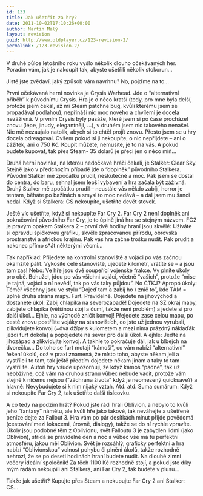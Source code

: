 ```yaml
---
id: 133
title: Jak ušetřit za hry?
date: 2011-10-02T17:10:26+00:00
author: Martin Malý
layout: revision
guid: http://www.oldplayer.cz/123-revision-2/
permalink: /123-revision-2/
---
```

V druhé půlce letošního roku vyšlo několik dlouho očekávaných her. Poradím vám, jak je nakoupit tak, abyste ušetřili několik stokorun&#8230;

Jistě jste zvědaví, jaký způsob vám navrhnu? No, pojďme na to&#8230;

První očekávaná herní novinka je Crysis Warhead. Jde o &#8220;alternativní příběh&#8221; k původnímu Crysis. Hra je o něco kratší (tedy, pro mne byla delší, protože jsem čekal, až mi Steam patchne bug, kvůli kterému jsem se propadával podlahou), nepřináší nic moc nového a chvílemi je docela nezáživná. V prvním Crysis byly pasáže, které jsem si po čase procházel znovu (lépe, jinudy, elegantněji, &#8230;), v druhém jsem nic takového nenašel. Nic mě nezaujalo natolik, abych si to chtěl projít znovu. Přesto jsem se u hry docela odreagoval. Ovšem pokud si ji nekoupíte, o nic nepřijdete – ani o zážitek, ani o 750 Kč. Koupit můžete, nemusíte, je to na vás. A pokud budete kupovat, tak přes Steam- 35 dolarů je přeci jen o něco míň&#8230;

Druhá herní novinka, na kterou nedočkavě hráči čekali, je Stalker: Clear Sky. Stejně jako v předchozím případě jde o &#8220;doplněk&#8221; původního Stalkera. Původní Stalker mě zpočátku prudil, neskutečně a moc. Pak jsem se dostal do centra, do baru, sehnal jsem lepší vybavení a hra začala být záživná. Druhý Stalker mě zpočátku prudil – neustále vás někdo zabíjí, horror je tentam, běháte po bažinách a smysl to moc nedává – a dál jsem mu šanci nedal. Když si Stalkera: CS nekoupíte, ušetříte devět stovek.

Ještě víc ušetříte, když si nekoupíte Far Cry 2. Far Cry 2 není doplněk ani pokračování původního Far Cry, je to úplně jiná hra se stejným názvem. FC2 je pravým opakem Stalkera 2 – první dvě hodiny hraní jsou skvělé: Užíváte si opravdu špičkovou grafiku, skvěle zpracovanou přírodu, obrovská prostranství a africkou krajinu. Pak vás hra začne trošku nudit. Pak prudit a nakonec přímo s*át některými věcmi&#8230;

Tak například: Přijedete na kontrolní stanoviště a vojáci po vás začnou okamžitě pálit. Vykosíte celé stanoviště, ujedete kilometr, vrátíte se – a jsou tam zas! Nebo: Ve hře jsou dvě soupeřící vojenské frakce. Vy plníte úkoly pro obě. Bohužel, jdou po vás všichni vojáci, včetně &#8220;vašich&#8221;, protože &#8220;mise je tajná, vojáci o ní nevědí, tak po vás taky půjdou&#8221;. No CTKJ? Apropó úkoly: Téměř všechny jsou ve stylu &#8220;Dojeď tam a zabij ho / znič to&#8221;, kde TAM = úplně druhá strana mapy. Furt. Pravidelně. Dojedete na jihovýchod a dostanete úkol: Zabij chlapíka na severozápadě! Dojedete na SZ okraj mapy, zabijete chlapíka (většinou stojí a čumí, takže není problém) a jedete si pro další úkol&#8230; Ejhle, na východě zničit konvoj! Přejedete zase celou mapu, po cestě znovu postřílíte vojáky na stanovištích, co jste už jednou vyrubali, zlikvidujete konvoj (=dva džípy s kulometem a mezi nima prázdný náklaďák jezdí furt dokola) a popojedete na sever pro další úkol. A ejhle: Jeďte na jihozápad a zlikvidujte konvoj. A takhle to pokračuje dál, jak u blbejch na dvorečku&#8230; Do toho se furt motají &#8220;kámoši&#8221;, co vám nabízí &#8220;alternativní&#8221; řešení úkolů, což v praxi znamená, že místo toho, abyste někam jeli a vystříleli to tam, tak ještě předtím dojedete někam jinam a taky to tam vystřílíte. Autoři hry všude upozorňují, že když kámoš &#8220;padne&#8221;, tak už neobživne, což vám na druhou stranu vůbec nebude vadit, protože vám stejně k ničemu nejsou (&#8220;záchrana života&#8221; když je neomezený quicksave?) a hlavně: Nevybudujete si k nim nijaký vztah. Atd. atd. Suma sumárum: Když si nekoupíte Far Cry 2, tak ušetříte další tisícovku.

A co tedy na podzim hrát? Pokud jste rádi hráli Oblivion, a nebylo to kvůli jeho &#8220;fantasy&#8221; námětu, ale kvůli hře jako takové, tak neváhejte a ušetřené peníze dejte za Fallout 3. Hra vám po pár desítkách minut přijde povědomá (cestování mezi lokacemi, úrovně, dialogy), takže se do ní rychle vpravíte. Úkoly jsou podobné těm z Oblivionu, svět Falloutu 3 je zabydlen lidmi (jako Oblivion), střídá se pravidelně den a noc a vůbec vše má tu perfektní atmosféru, jakou měl Oblivion. Svět je rozsáhlý, graficky perfektní a hra nabízí &#8220;Oblivionskou&#8221; volnost pohybu či plnění úkolů, takže rozhodně nehrozí, že se po deseti hodinách hraní budete nudit. Na dlouhé zimní večery ideální společník! Za těch 1100 Kč rozhodně stojí, a pokud jste díky mým radám nekoupili ani Stalkera, ani Far Cry 2, tak budete v plusu&#8230;

Takže jak ušetřit? Kupujte přes Steam a nekupujte Far Cry 2 ani Stalker: CS&#8230;

<div id="google_plus_one">
  <g:plusone></g:plusone>
</div>

<div id="fb_send_like">
</div>